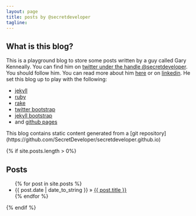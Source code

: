```yaml
---
layout: page
title: posts by @secretdeveloper
tagline: 
---
```

## What is this blog?
This is a playground blog to store some posts written by a guy called Gary Kenneally.  You can find him on [twitter under the handle @secretdeveloper](http://twitter.com/secretdeveloper). You should follow him.  You can read more about him [here]({{BASE_PATH}}/pages/about) or on [linkedin](http://www.linkedin.com/profile/view?id=49530287&trk=tab_pro).  He set this blog up to play with the following:
<ul>
  <li><span><a href="http://jekyllrb.com/">jekyll</a></span></li>
  <li><span><a href="http://www.ruby-lang.org/en/">ruby</a></span></li>
  <li><span><a href="http://rake.rubyforge.org/">rake</a></span></li> 
  <li><span><a href="http://twitter.github.io/bootstrap/">twitter bootstrap</a></span></li>
  <li><span><a href="http://jekyllbootstrap.com/">jekyll bootstrap</a></span></li>
  <li><span>and <a href="http://pages.github.com/">github pages</a></span></li>  
</ul> 
This blog contains static content generated from a [git repository](https://github.com/SecretDeveloper/secretdeveloper.github.io)

{% if site.posts.length > 0%}
## Posts

<ul class="posts">
  {% for post in site.posts %}
    <li><span>{{ post.date | date_to_string }}</span> &raquo; <a href="{{ BASE_PATH }}{{ post.url }}">{{ post.title }}</a></li>
  {% endfor %}
</ul>
{% endif %}




